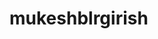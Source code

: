 # mukeshblrgirish
<html>
<body>
 <script type='text/javascript' id='susi-bot-script' data-userid='4d0f3b25cf1b70bdd9319fe4c41bebab' data-group='Knowledge' data-language='en' data-skill='blrgirish' src='https://susi.ai/susi-chatbot.js'></script> 
</html>
</body>
